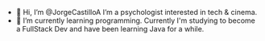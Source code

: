 - 👋 Hi, I’m @JorgeCastilloA
I’m a psychologist interested in tech & cinema.
- 🌱 I’m currently learning programming. Currently I'm studying to become a FullStack Dev and have been learning Java for a while.

